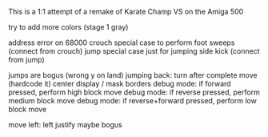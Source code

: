 This is a 1:1 attempt of a remake of Karate Champ VS on the Amiga 500

try to add more colors (stage 1 gray)

address error on 68000
crouch special case to perform foot sweeps (connect from crouch)
jump special case just for jumping side kick (connect from jump)

jumps are bogus (wrong y on land)
jumping back: turn after complete move (hardcode it)
center display / mask borders
debug mode: if forward pressed, perform high block move
debug mode: if reverse pressed, perform medium block move
debug mode: if reverse+forward pressed, perform low block move

move left: left justify maybe bogus
